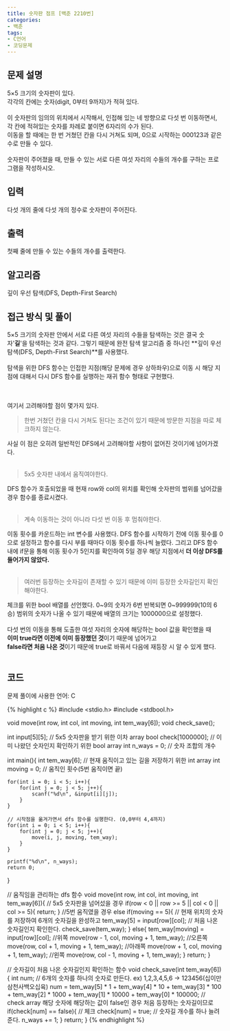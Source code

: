 ```yaml
---
title: 숫자판 점프 [백준 2210번]
categories:
- 백준
tags:
- C언어
- 코딩문제
---
```


## 문제 설명

5×5 크기의 숫자판이 있다.<br>
각각의 칸에는 숫자(digit, 0부터 9까지)가 적혀 있다.<br><br>
이 숫자판의 임의의 위치에서 시작해서, 인접해 있는 네 방향으로 다섯 번 이동하면서, 각 칸에 적혀있는 숫자를 차례로 붙이면 6자리의 수가 된다.<br>
이동을 할 때에는 한 번 거쳤던 칸을 다시 거쳐도 되며, 0으로 시작하는 000123과 같은 수로 만들 수 있다.<br><br>
숫자판이 주어졌을 때, 만들 수 있는 서로 다른 여섯 자리의 수들의 개수를 구하는 프로그램을 작성하시오.<br>

## 입력

다섯 개의 줄에 다섯 개의 정수로 숫자판이 주어진다.

## 출력

첫째 줄에 만들 수 있는 수들의 개수를 출력한다.

## 알고리즘

깊이 우선 탐색(DFS, Depth-First Search)

## 접근 방식 및 풀이
5×5 크기의 숫자판 안에서 서로 다른 여섯 자리의 수들을 탐색하는 것은 결국 숫자'**길**'을 탐색하는 것과 같다.
그렇기 때문에 완전 탐색 알고리즘 중 하나인 **깊이 우선 탐색(DFS, Depth-First Search)**를 사용했다.<br><br>
탐색을 위한 DFS 함수는 인접한 지점(해당 문제에 경우 상하좌우)으로 이동 시 해당 지점에 대해서 다시 DFS 함수를 실행하는 재귀 함수 형태로 구현했다.<br><br><br>

여기서 고려해야할 점이 몇가지 있다.

> 한번 거쳤던 칸을 다시 거쳐도 된다는 조건이 있기 때문에 방문한 지점을 따로 체크하지 않는다.

사실 이 점은 오히려 일반적인 DFS에서 고려해야할 사항이 없어진 것이기에 넘어가겠다.
<br><br>

> 5x5 숫자판 내에서 움직여야한다.

DFS 함수가 호출되었을 때 현재 row와 col의 위치를 확인해 숫자판의 범위를 넘어갔을 경우 함수를 종료시켰다.
<br><br>

> 계속 이동하는 것이 아니라 다섯 번 이동 후 멈춰야한다.

이동 횟수를 카운드하는 int 변수를 사용했다.
DFS 함수를 시작하기 전에  이동 횟수를 0으로 설정하고 함수를 다시 부를 때마다 이동 횟수를 하나씩 늘렸다.
그리고 DFS 함수 내에 if문을 통해 이동 횟수가 5인지를 확인하여 5일 경우 해당 지점에서 **더 이상 DFS를 들어가지 않았다.**
<br><br>

>  여러번 등장하는 숫자길이 존재할 수 있기 때문에 이미 등장한 숫자길인지 확인해야한다.

체크를 위한 bool 배열를 선언했다.
0~9의 숫자가 6번 반복되면 0~999999(10의 6승) 범위의 숫자가 나올 수 있기 때문에 배열의 크기는 1000000으로 설정했다.<br><br>
다섯 번의 이동을 통해 도출한 여섯 자리의 숫자에 해당하는 bool 값을 확인했을 때<br>
**이미 true라면 이전에 이미 등장했던 것**이기 때문에 넘어가고<br>
**false라면 처음 나온 것**이기 때문에 true로 바꿔서 다음에 재등장 시 알 수 있게 했다.
<br><br>
## 코드
문제 풀이에 사용한 언어: C

{% highlight c %}
#include <stdio.h>
#include <stdbool.h>

void move(int row, int col, int moving, int tem_way[6]);
void check_save();

int input[5][5]; // 5x5 숫자판을 받기 위한 이차 array
bool check[1000000]; // 이미 나왔던 숫자인지 확인하기 위한 bool array
int n_ways = 0; // 숫자 조합의 개수

int
main(){
    int tem_way[6]; // 현재 움직이고 있는 길을 저장하기 위한 int array
    int moving = 0; // 움직인 횟수(5번 움직이면 끝)
    
    for(int i = 0; i < 5; i++){
        for(int j = 0; j < 5; j++){
            scanf("%d\n", &input[i][j]);
        }
    }
    
    // 시작점을 옮겨가면서 dfs 함수를 실행한다. (0,0부터 4,4까지)
    for(int i = 0; i < 5; i++){
        for(int j = 0; j < 5; j++){
            move(i, j, moving, tem_way);
        }
    }
    
    printf("%d\n", n_ways);
    return 0;
}

// 움직임을 관리하는 dfs 함수
void move(int row, int col, int moving, int tem_way[6]){
    // 5x5 숫자판을 넘어섰을 경우
    if(row < 0 || row >= 5 || col < 0 || col >= 5){
        return;
    }
    //5번 움직였을 경우
    else if(moving == 5){
        // 현재 위치의 숫자를 저장하여 6개의 숫자길을 완성하고
        tem_way[5] = input[row][col];
        // 처음 나온 숫자길인지 확인한다.
        check_save(tem_way);
    }
    else{
        tem_way[moving] = input[row][col];
        //위쪽
        move(row - 1, col, moving + 1, tem_way);
        //오른쪽
        move(row, col + 1, moving + 1, tem_way);
        //아래쪽
        move(row + 1, col, moving + 1, tem_way);
        //왼쪽
        move(row, col - 1, moving + 1, tem_way);
    }
    return;
}

// 숫자길이 처음 나온 숫자길인지 확인하는 함수
void check_save(int tem_way[6]){
    int num;
    // 6개의 숫자를 하나의 숫자로 만든다. ex) 1,2,3,4,5,6 -> 123456(십이만삼천사백오십육)
    num = tem_way[5] * 1 + tem_way[4] * 10 + tem_way[3] * 100 + tem_way[2] * 1000 + tem_way[1] * 10000 + tem_way[0] * 100000;
    // check array 해당 숫자에 해당하는 값이 false인 경우 처음 등장하는 숫자길이므로
    if(check[num] == false){
        // 체크
        check[num] = true;
        // 숫자길 개수를 하나 늘려준다.
        n_ways += 1;
    }
    return;
}
{% endhighlight %}
